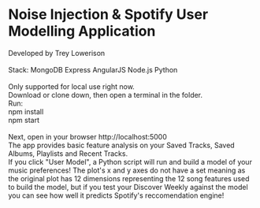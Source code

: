 # Noise Injection & Spotify User Modelling Application
Developed by Trey Lowerison<br />
<br />
Stack: MongoDB Express AngularJS Node.js Python<br />
<br />
Only supported for local use right now.<br />
Download or clone down, then open a terminal in the folder.<br />
Run:<br />
npm install<br />
npm start<br /><br />
Next, open in your browser http://localhost:5000<br />
The app provides basic feature analysis on your Saved Tracks, Saved Albums, Playlists and Recent Tracks.<br />
If you click "User Model", a Python script will run and build a model of your music preferences! The plot's x and y axes do not have a set meaning as the original plot has 12 dimensions representing the 12 song features used to build the model, but if you test your Discover Weekly against the model you can see how well it predicts Spotify's reccomendation engine!<br />